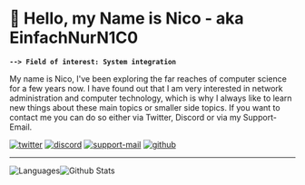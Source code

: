 # 🪬 Hello, my Name is Nico - aka EinfachNurN1C0

**`--> Field of interest: System integration`**

My name is Nico, I've been exploring the far reaches of computer science for a few years now. I have found out that I am very interested in network administration and computer technology, which is why I always like to learn new things about these main topics or smaller side topics. If you want to contact me you can do so either via Twitter, Discord or via my Support-Email.

   <p align="left">
      <a href="https://twitter.com/EinfachNurN1C0">
         <img alt="twitter" title="Reach me via Twitter" src="https://img.shields.io/badge/Twitter-1DA1F2?style=for-the-badge&logo=twitter&logoColor=white"/></a> 
      <a href="https://dsc.gg/bluetooth">
         <img alt="discord" title="Join my Discord Server" src="https://img.shields.io/badge/Discord-5865F2?style=for-the-badge&logo=discord&logoColor=white"/></a> 
      <a href="mailto:support@nico-dev.tech">
         <img alt="support-mail" title="Reach me via my Support-Mail" src="https://img.shields.io/badge/Gmail-D14836?style=for-the-badge&logo=gmail&logoColor=white"/></a> 
      <a href="https://github.com/EinfachNurN1C0?tab=followers">
         <img alt="github" title="Follow me on Github ;)" src="https://img.shields.io/badge/GitHub-100000?style=for-the-badge&logo=github&logoColor=white"/></a>
   </p>
   
---

![Languages](https://github-readme-stats.vercel.app/api/top-langs/?username=EinfachNurN1C0&theme=dark&show_icons=true)![Github Stats](https://github-readme-stats.vercel.app/api?username=EinfachNurN1C0&theme=dark&show_icons=true)
